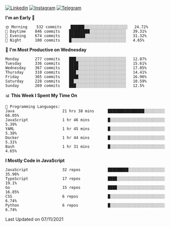 [![Linkedin](https://img.shields.io/badge/-Archie-blue?style=flat-square&labelColor=gray&logo=Linkedin&logoColor=white&link=https://www.linkedin.com/in/archisdi)](https://www.linkedin.com/in/archisdi)
[![Instagram](https://img.shields.io/badge/-@archisdi-orange?style=flat-square&labelColor=gray&logo=Instagram&logoColor=white&link=https://www.instagram.com/archisdi)](https://www.instagram.com/archisdi)
[![Telegram](https://img.shields.io/badge/-aai-informational?style=flat-square&labelColor=gray&logo=telegram&logoColor=white&link=https://t.me/archisdi)](https://t.me/archisdi)

<!--START_SECTION:waka-->
**I'm an Early 🐤** 

```text
🌞 Morning    532 commits    ██████░░░░░░░░░░░░░░░░░░░   24.72% 
🌆 Daytime    846 commits    █████████░░░░░░░░░░░░░░░░   39.31% 
🌃 Evening    674 commits    ███████░░░░░░░░░░░░░░░░░░   31.32% 
🌙 Night      100 commits    █░░░░░░░░░░░░░░░░░░░░░░░░   4.65%

```
📅 **I'm Most Productive on Wednesday** 

```text
Monday       277 commits    ███░░░░░░░░░░░░░░░░░░░░░░   12.87% 
Tuesday      336 commits    ████░░░░░░░░░░░░░░░░░░░░░   15.61% 
Wednesday    367 commits    ████░░░░░░░░░░░░░░░░░░░░░   17.05% 
Thursday     310 commits    ███░░░░░░░░░░░░░░░░░░░░░░   14.41% 
Friday       365 commits    ████░░░░░░░░░░░░░░░░░░░░░   16.96% 
Saturday     228 commits    ██░░░░░░░░░░░░░░░░░░░░░░░   10.59% 
Sunday       269 commits    ███░░░░░░░░░░░░░░░░░░░░░░   12.5%

```


📊 **This Week I Spent My Time On** 

```text
💬 Programming Languages: 
Java                     21 hrs 38 mins      ████████████████░░░░░░░░░   66.05% 
JavaScript               1 hr 46 mins        █░░░░░░░░░░░░░░░░░░░░░░░░   5.39% 
YAML                     1 hr 45 mins        █░░░░░░░░░░░░░░░░░░░░░░░░   5.38% 
Docker                   1 hr 44 mins        █░░░░░░░░░░░░░░░░░░░░░░░░   5.31% 
Bash                     1 hr 31 mins        █░░░░░░░░░░░░░░░░░░░░░░░░   4.65%

```

**I Mostly Code in JavaScript** 

```text
JavaScript               32 repos            █████████░░░░░░░░░░░░░░░░   35.96% 
TypeScript               17 repos            ████░░░░░░░░░░░░░░░░░░░░░   19.1% 
Go                       15 repos            ████░░░░░░░░░░░░░░░░░░░░░   16.85% 
CSS                      6 repos             █░░░░░░░░░░░░░░░░░░░░░░░░   6.74% 
Python                   6 repos             █░░░░░░░░░░░░░░░░░░░░░░░░   6.74%

```



 Last Updated on 07/11/2021
<!--END_SECTION:waka-->
